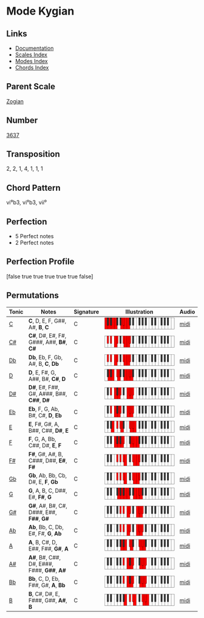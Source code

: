 # Mode Kygian

## Links

- [Documentation](README.md)
- [Scales Index](Scales.md)
- [Modes Index](Modes.md)
- [Chords Index](Chords.md)

## Parent Scale

[Zogian](ScaleZogian.md)

## Number

[3637](https://ianring.com/musictheory/scales/3637)

## Transposition

2, 2, 1, 4, 1, 1, 1

## Chord Pattern

vi⁰b3, vi⁰b3, vii⁰

## Perfection

- 5 Perfect notes
- 2 Perfect notes

## Perfection Profile

[false true true true true true false]

## Permutations

| Tonic | Notes | Signature | Illustration | Audio |
|-------|-------|-----------|--------------|-------|
| [C](ModeCNaturalKygian.md) | **C**, D, E, F, G##, A#, **B**, **C** | C | ![CNaturalKygian](ModeCNaturalKygian.png) | [midi](https://github.com/edipermadi/music/blob/main/docs/ModeCNaturalKygian.mid?raw=true) |
| [C#](ModeCSharpKygian.md) | **C#**, D#, E#, F#, G###, A##, **B#**, **C#** | C | ![CSharpKygian](ModeCSharpKygian.png) | [midi](https://github.com/edipermadi/music/blob/main/docs/ModeCSharpKygian.mid?raw=true) |
| [Db](ModeDFlatKygian.md) | **Db**, Eb, F, Gb, A#, B, **C**, **Db** | C | ![DFlatKygian](ModeDFlatKygian.png) | [midi](https://github.com/edipermadi/music/blob/main/docs/ModeDFlatKygian.mid?raw=true) |
| [D](ModeDNaturalKygian.md) | **D**, E, F#, G, A##, B#, **C#**, **D** | C | ![DNaturalKygian](ModeDNaturalKygian.png) | [midi](https://github.com/edipermadi/music/blob/main/docs/ModeDNaturalKygian.mid?raw=true) |
| [D#](ModeDSharpKygian.md) | **D#**, E#, F##, G#, A###, B##, **C##**, **D#** | C | ![DSharpKygian](ModeDSharpKygian.png) | [midi](https://github.com/edipermadi/music/blob/main/docs/ModeDSharpKygian.mid?raw=true) |
| [Eb](ModeEFlatKygian.md) | **Eb**, F, G, Ab, B#, C#, **D**, **Eb** | C | ![EFlatKygian](ModeEFlatKygian.png) | [midi](https://github.com/edipermadi/music/blob/main/docs/ModeEFlatKygian.mid?raw=true) |
| [E](ModeENaturalKygian.md) | **E**, F#, G#, A, B##, C##, **D#**, **E** | C | ![ENaturalKygian](ModeENaturalKygian.png) | [midi](https://github.com/edipermadi/music/blob/main/docs/ModeENaturalKygian.mid?raw=true) |
| [F](ModeFNaturalKygian.md) | **F**, G, A, Bb, C##, D#, **E**, **F** | C | ![FNaturalKygian](ModeFNaturalKygian.png) | [midi](https://github.com/edipermadi/music/blob/main/docs/ModeFNaturalKygian.mid?raw=true) |
| [F#](ModeFSharpKygian.md) | **F#**, G#, A#, B, C###, D##, **E#**, **F#** | C | ![FSharpKygian](ModeFSharpKygian.png) | [midi](https://github.com/edipermadi/music/blob/main/docs/ModeFSharpKygian.mid?raw=true) |
| [Gb](ModeGFlatKygian.md) | **Gb**, Ab, Bb, Cb, D#, E, **F**, **Gb** | C | ![GFlatKygian](ModeGFlatKygian.png) | [midi](https://github.com/edipermadi/music/blob/main/docs/ModeGFlatKygian.mid?raw=true) |
| [G](ModeGNaturalKygian.md) | **G**, A, B, C, D##, E#, **F#**, **G** | C | ![GNaturalKygian](ModeGNaturalKygian.png) | [midi](https://github.com/edipermadi/music/blob/main/docs/ModeGNaturalKygian.mid?raw=true) |
| [G#](ModeGSharpKygian.md) | **G#**, A#, B#, C#, D###, E##, **F##**, **G#** | C | ![GSharpKygian](ModeGSharpKygian.png) | [midi](https://github.com/edipermadi/music/blob/main/docs/ModeGSharpKygian.mid?raw=true) |
| [Ab](ModeAFlatKygian.md) | **Ab**, Bb, C, Db, E#, F#, **G**, **Ab** | C | ![AFlatKygian](ModeAFlatKygian.png) | [midi](https://github.com/edipermadi/music/blob/main/docs/ModeAFlatKygian.mid?raw=true) |
| [A](ModeANaturalKygian.md) | **A**, B, C#, D, E##, F##, **G#**, **A** | C | ![ANaturalKygian](ModeANaturalKygian.png) | [midi](https://github.com/edipermadi/music/blob/main/docs/ModeANaturalKygian.mid?raw=true) |
| [A#](ModeASharpKygian.md) | **A#**, B#, C##, D#, E###, F###, **G##**, **A#** | C | ![ASharpKygian](ModeASharpKygian.png) | [midi](https://github.com/edipermadi/music/blob/main/docs/ModeASharpKygian.mid?raw=true) |
| [Bb](ModeBFlatKygian.md) | **Bb**, C, D, Eb, F##, G#, **A**, **Bb** | C | ![BFlatKygian](ModeBFlatKygian.png) | [midi](https://github.com/edipermadi/music/blob/main/docs/ModeBFlatKygian.mid?raw=true) |
| [B](ModeBNaturalKygian.md) | **B**, C#, D#, E, F###, G##, **A#**, **B** | C | ![BNaturalKygian](ModeBNaturalKygian.png) | [midi](https://github.com/edipermadi/music/blob/main/docs/ModeBNaturalKygian.mid?raw=true) |
